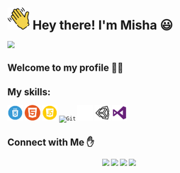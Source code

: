 # <img src="https://github.com/AnkLive/AnkLive/blob/main/assets/handWave.png" width="50"> Hey there! I'm Misha :smiley: 
<img src="https://i.pinimg.com/originals/18/a4/94/18a4949fc9c8067172d3b96e302e7097.gif">

## Welcome to my profile :man_technologist:

## My skills:

<code><img height="35" alt="CSS" title="CSS" src="https://github.com/M4nver/M4nver/blob/main/assets/css.png"></code>
<code><img height="35" alt="HTML" title="HTML" src="https://github.com/M4nver/M4nver/blob/main/assets/html.png"></code>
<code><img height="35" alt="JS" title="JS" src="https://github.com/M4nver/M4nver/blob/main/assets/js.png"></code>
<code><img height="35" alt="Git" title="Git" src="https://git-scm.com/images/logos/downloads/Git-Icon-1788C.png"></code>
<code><img height="35" alt="GitHub" title="GitHub" src="https://github.com/M4nver/M4nver/blob/main/assets/github.png"></code>
<code><img height="35" alt="Unity" title="Unity" src="https://github.com/M4nver/M4nver/blob/main/assets/unity.png"></code>
<code><img height="35" alt="VSCode" title="VSCode" src="https://github.com/M4nver/M4nver/blob/main/assets/vsCode.png"></code>

## Connect with Me :hand:
<p align="center">
<a href="https://ya.rak.99@mail.ru"><img src="https://img.shields.io/badge/-gmail-EA4335?style=flat&logo=gmail&logoColor=white"/></a>
<a href="https://t.me/M4nver"><img src="https://img.shields.io/badge/-telegram-52a2eb?style=flat&logo=telegram&logoColor=white"/></a>
<a href="https://hh.ru/resume/f1ee0ba2ff0c47bc0c0039ed1f5a676b6e6b70"><img src="https://img.shields.io/badge/-hh.ru-e1011c?style=flat&logo=hh.ru&logoColor=white"/></a>
<a href="https://steamcommunity.com/profiles/76561198798143531"><img src="https://img.shields.io/badge/-steam-00adee?style=flat&logo=steam&logoColor=white"/></a>
<p\>
